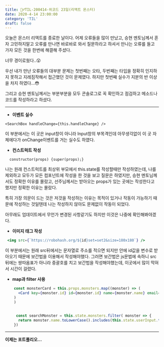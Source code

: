 ```yaml
---
title: 🏃‍♂️TIL-200414-위코드 23일(리액트 몬스터)
date: 2020-4-14 23:00:00
category: 'TIL'
draft: false
---
```


오늘은 몬스터 리액트를 종료한 날이다. 어제 오류들을 많이 만났고, 승현 멘토님께서 혼자 고민하지말고 오류를 만나면 바로바로 와서 질문하라고 하셔서 만나는 오류를 들고 가자 모든 것을 한번에 해결해 주셨다.

너무 경이로웠다..😲

우선 내가 만난 오류들의 대부분 문제는 첫번째는 오타, 두번째는 타입을 정확히 인지하지 못하고 지레짐작해서 접근했던 것이 문제였다. 하지만 첫번째 실수가 지분의 반 이상을 차지 하였다...😳

그리고 승현 멘토님께서는 부분부분을 모두 콘솔로그로 꼭 확인하고 점검하고 메소드나 코드를 작성하라고 하셨다. 

---

- **이벤트 실수**

`<SearchBox handleChange={this.handleChange} />`

이 부분에서는 이 곳은 input창이 아니라 Input창의 부목격인데 아무생각없이 이 곳 자체에다가 onChange이벤트를 거는 실수도 하였다.

- **컨스트럭트 작성**

`  constructor(props) {super(props);}`

나는 원래 컨스트럭트를 최상위 부모에서 this.state를 작성할때만 작성하였는데, 나를 제외하고 모두가 모든 컴포넌트에 작성을 한 것을 보고 질문은 하였지만, 승현 멘토님께서도 정확한 이유를 몰랐고, 선주님께서는 받아오는 props가 있는 곳에는 작성한다고 했지만 정확한 이유는 몰랐다.

특히 가장 의문이 드는 것은 저것을 작성하는 이유는 목적이 있거나 작동이 가능하기 때문에 작성하는 것일텐데 나는 작성하지 않아도 문제없이 작동이 되었다.

아무래도 업데이트에서 무언가 변경된 사항같기도 하지만 이것은 나중에 확인해봐야겠다. 

- **이미지 태그 작성**

```jsx
 <img src={`https://robohash.org/${id}set=set2&size=180x180`} />
```

이 부분에서는  원래 src뒤에서는 문자열로 주소를 적으면 되지만 안에 id값을 변수로 받아오기 때문에 보간법을 이용해서 작성해야했다. 그러면 보간법은 js문법에 속하니 src뒤에는 쌍따옴표가 아니라 중괄호를 치고 보간법을 작성해야했는데, 이곳에서 많이 막혀서 시간이 걸렸다.

- **map과 filter 사용**

```jsx
    const monsterCard = this.props.monsters.map((monster) => (
      <Card key={monster.id} id={monster.id} name={monster.name} email={monster.email} />
    )
    )
    
    
     const searchMonster = this.state.monsters.filter( monster => {
      return monster.name.toLowerCase().includes(this.state.userInput.toLowerCase())
    })
```

---

**이제는 포트폴리오...**